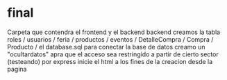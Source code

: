 # final
Carpeta que contendra el frontend y el backend
backend
creamos la tabla roles / usuarios / feria / productos / eventos / DetalleCompra / Compra / Producto /
el database.sql para conectar la base de datos
creamo un "ocultardatos" apra que el acceso sea restringido a partir de cierto sector (testeando) por express
inicie el html a los fines de la creacion desde la pagina
